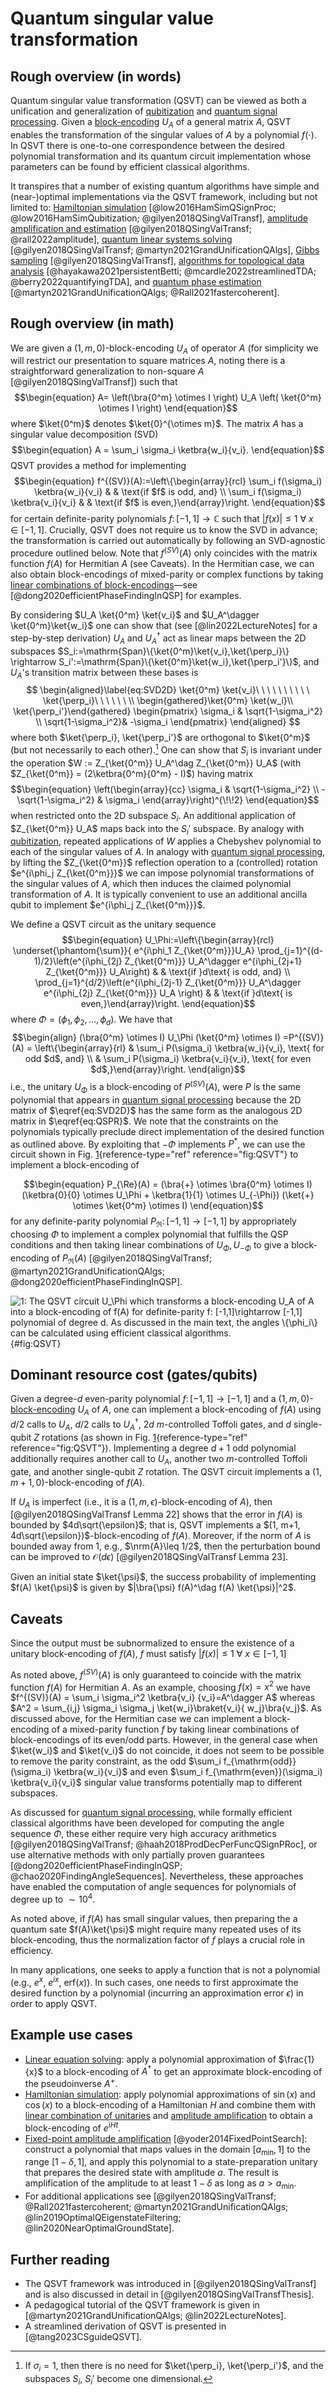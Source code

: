 # Quantum singular value transformation

## Rough overview (in words)

Quantum singular value transformation (QSVT) can be viewed as both a unification and generalization of [qubitization](../../quantum-algorithmic-primitives/quantum-linear-algebra/qubitization.md#qubitization) and [quantum signal processing](../../quantum-algorithmic-primitives/quantum-linear-algebra/quantum-signal-processing.md#quantum-signal-processing). Given a [block-encoding](../../quantum-algorithmic-primitives/quantum-linear-algebra/block-encodings.md#block-encodings) $U_A$ of a general matrix $A$, QSVT enables the transformation of the singular values of $A$ by a polynomial $f(\cdot)$. In QSVT there is one-to-one correspondence between the desired polynomial transformation and its quantum circuit implementation whose parameters can be found by efficient classical algorithms.


It transpires that a number of existing quantum algorithms have simple and (near-)optimal implementations via the QSVT framework, including but not limited to: [Hamiltonian simulation](../../quantum-algorithmic-primitives/quantum-linear-algebra/quantum-signal-processing.md#quantum-signal-processingqubitization) [@low2016HamSimQSignProc; @low2016HamSimQubitization; @gilyen2018QSingValTransf], [amplitude amplification and estimation](../../quantum-algorithmic-primitives/amplitude-amplification-and-estimation/introduction.md#amplitude-amplification-and-estimation) [@gilyen2018QSingValTransf; @rall2022amplitude], [quantum linear systems solving](../../quantum-algorithmic-primitives/quantum-linear-system-solvers.md#quantum-linear-system-solvers) [@gilyen2018QSingValTransf; @martyn2021GrandUnificationQAlgs], [Gibbs sampling](../../quantum-algorithmic-primitives/gibbs-sampling.md#gibbs-sampling) [@gilyen2018QSingValTransf], [algorithms for topological data analysis](../../areas-of-application/machine-learning-with-classical-data/topological-data-analysis.md#topological-data-analysis) [@hayakawa2021persistentBetti; @mcardle2022streamlinedTDA; @berry2022quantifyingTDA], and [quantum phase estimation](../../quantum-algorithmic-primitives/quantum-phase-estimation.md#quantum-phase-estimation) [@martyn2021GrandUnificationQAlgs; @Rall2021fastercoherent].


## Rough overview (in math)

We are given a $(1, m, 0)$-block-encoding $U_A$ of operator $A$ (for simplicity we will restrict our presentation to square matrices $A$, noting there is a straightforward generalization to non-square $A$ [@gilyen2018QSingValTransf]) such that $$\begin{equation} A= \left(\bra{0^m} \otimes I \right) U_A \left( \ket{0^m} \otimes I \right) \end{equation}$$ where $\ket{0^m}$ denotes $\ket{0}^{\otimes m}$. The matrix $A$ has a singular value decomposition (SVD) $$\begin{equation} A = \sum_i \sigma_i \ketbra{w_i}{v_i}. \end{equation}$$ QSVT provides a method for implementing $$\begin{equation} f^{(SV)}(A):=\left\{\begin{array}{rcl} \sum_i f(\sigma_i) \ketbra{w_i}{v_i} & & \text{if $f$ is odd, and} \\
\sum_i f(\sigma_i) \ketbra{v_i}{v_i} & & \text{if $f$ is even,}\end{array}\right. \end{equation}$$ for certain definite-parity polynomials $f\colon [-1,1] \rightarrow \mathbb{C}$ such that $|f(x)| \leq 1~\forall~x \in [-1,1]$. Crucially, QSVT does not require us to know the SVD in advance; the transformation is carried out automatically by following an SVD-agnostic procedure outlined below. Note that $f^{(SV)}(A)$ only coincides with the matrix function $f(A)$ for Hermitian $A$ (see Caveats). In the Hermitian case, we can also obtain block-encodings of mixed-parity or complex functions by taking [linear combinations of block-encodings](../../quantum-algorithmic-primitives/quantum-linear-algebra/manipulating-block-encodings.md#manipulating-block-encodings)—see [@dong2020efficientPhaseFindingInQSP] for examples.


By considering $U_A \ket{0^m} \ket{v_i}$ and $U_A^\dagger \ket{0^m}\ket{w_i}$ one can show that (see [@lin2022LectureNotes] for a step-by-step derivation) $U_A$ and $U_A^\dagger$ act as linear maps between the 2D subspaces $S_i:=\mathrm{Span}\{\ket{0^m}\ket{v_i},\ket{\perp_i}\} \rightarrow S_i':=\mathrm{Span}\{\ket{0^m}\ket{w_i},\ket{\perp_i'}\}$, and $U_A$'s transition matrix between these bases is 
$$
\begin{aligned}\label{eq:SVD2D}
	\ket{0^m} \ket{v_i}\ \ \ \ \ \ \ \ \  \   \ket{\perp_i}\ \ \ \ \ \ \\
\begin{gathered}\ket{0^m} \ket{w_i}\\
\ket{\perp_i'}\end{gathered}
\begin{pmatrix} \sigma_i & \sqrt{1-\sigma_i^2} \\
\sqrt{1-\sigma_i^2}& -\sigma_i \end{pmatrix}
\end{aligned}
$$
where both $\ket{\perp_i}, \ket{\perp_i'}$ are orthogonal to $\ket{0^m}$ (but not necessarily to each other).[^1] One can show that $S_i$ is invariant under the operation $W := Z_{\ket{0^m}} U_A^\dag Z_{\ket{0^m}} U_A$ (with $Z_{\ket{0^m}} = (2\ketbra{0^m}{0^m} - I)$) having matrix $$\begin{equation} \left(\begin{array}{cc} \sigma_i & \sqrt{1-\sigma_i^2} \\ - \sqrt{1-\sigma_i^2} & \sigma_i \end{array}\right)^{\!\!2} \end{equation}$$ when restricted onto the 2D subspace $S_i$. An additional application of $Z_{\ket{0^m}} U_A$ maps back into the $S_i'$ subspace. By analogy with [qubitization](../../quantum-algorithmic-primitives/quantum-linear-algebra/qubitization.md#qubitization), repeated applications of $W$ applies a Chebyshev polynomial to each of the singular values of $A$. In analogy with [quantum signal processing](../../quantum-algorithmic-primitives/quantum-linear-algebra/quantum-signal-processing.md#quantum-signal-processing), by lifting the $Z_{\ket{0^m}}$ reflection operation to a (controlled) rotation $e^{i\phi_j Z_{\ket{0^m}}}$ we can impose polynomial transformations of the singular values of $A$, which then induces the claimed polynomial transformation of $A$. It is typically convenient to use an additional ancilla qubit to implement $e^{i\phi_j Z_{\ket{0^m}}}$.


We define a QSVT circuit as the unitary sequence $$\begin{equation} U_\Phi:=\left\{\begin{array}{rcl} \underset{\phantom{\sum}}{ e^{i\phi_1 Z_{\ket{0^m}}}U_A} \prod_{j=1}^{(d-1)/2}\left(e^{i\phi_{2j} Z_{\ket{0^m}}} U_A^\dagger e^{i\phi_{2j+1} Z_{\ket{0^m}}} U_A\right) & & \text{if }d\text{ is odd, and} \\
\prod_{j=1}^{d/2}\left(e^{i\phi_{2j-1} Z_{\ket{0^m}}} U_A^\dagger e^{i\phi_{2j} Z_{\ket{0^m}}} U_A \right) & & \text{if }d\text{ is even,}\end{array}\right. \end{equation}$$ where $\Phi = (\phi_1,\phi_2,\ldots,\phi_d)$. We have that $$\begin{align} (\bra{0^m} \otimes I) U_\Phi (\ket{0^m} \otimes I) =P^{(SV)}(A) = \left\{\begin{array}{rl} & \sum_i P(\sigma_i) \ketbra{w_i}{v_i}, \text{ for odd $d$, and} \\
& \sum_i P(\sigma_i) \ketbra{v_i}{v_i}, \text{ for even $d$,}\end{array}\right. \end{align}$$ i.e., the unitary $U_\Phi$ is a block-encoding of $P^{(SV)}(A)$, were $P$ is the same polynomial that appears in [quantum signal processing](../../quantum-algorithmic-primitives/quantum-linear-algebra/quantum-signal-processing.md#quantum-signal-processing) because the 2D matrix of $\eqref{eq:SVD2D}$ has the same form as the analogous 2D matrix in $\eqref{eq:QSPR}$. We note that the constraints on the polynomials typically preclude direct implementation of the desired function as outlined above. By exploiting that $-\Phi$ implements $P^*$, we can use the circuit shown in Fig. [1](#fig:QSVT){reference-type="ref" reference="fig:QSVT"} to implement a block-encoding of 

$$\begin{equation} P_{\Re}(A) = (\bra{+} \otimes \bra{0^m} \otimes I) (\ketbra{0}{0} \otimes U_\Phi + \ketbra{1}{1} \otimes U_{-\Phi}) (\ket{+} \otimes \ket{0^m} \otimes I) \end{equation}$$ 
for any definite-parity polynomial $P_{\Re}\colon [-1,1]\rightarrow [-1,1]$ by appropriately choosing $\Phi$ to implement a complex polynomial that fulfills the QSP conditions and then taking linear combinations of $U_{\Phi}, U_{-\Phi}$ to give a block-encoding of $P_{\Re}(A)$ [@gilyen2018QSingValTransf; @martyn2021GrandUnificationQAlgs; @dong2020efficientPhaseFindingInQSP].


![1: The QSVT circuit $U_\Phi$ which transforms a block-encoding $U_A$ of $A$ into a block-encoding of $f(A)$ for definite-parity $f: [-1,1]\rightarrow [-1,1]$ polynomial of degree $d$. As discussed in the main text, the angles $\{\phi_i\}$ can be calculated using efficient classical algorithms.](../../figures/qcirc/6.png){#fig:QSVT}


## Dominant resource cost (gates/qubits)

Given a degree-$d$ even-parity polynomial $f\colon [-1,1]\rightarrow [-1,1]$ and a $(1,m,0)$-[block-encoding](../../quantum-algorithmic-primitives/quantum-linear-algebra/block-encodings.md#block-encodings) $U_A$ of $A$, one can implement a block-encoding of $f(A)$ using $d/2$ calls to $U_A$, $d/2$ calls to $U_A^\dagger$, $2d$ $m$-controlled Toffoli gates, and $d$ single-qubit $Z$ rotations (as shown in Fig. [1](#fig:QSVT){reference-type="ref" reference="fig:QSVT"}). Implementing a degree $d+1$ odd polynomial additionally requires another call to $U_A$, another two $m$-controlled Toffoli gate, and another single-qubit $Z$ rotation. The QSVT circuit implements a $(1, m+1, 0)$-block-encoding of $f(A)$.


If $U_A$ is imperfect (i.e., it is a $(1, m, \epsilon)$-block-encoding of $A$), then [@gilyen2018QSingValTransf Lemma 22] shows that the error in $f(A)$ is bounded by $4d\sqrt{\epsilon}$; that is, QSVT implements a $(1, m+1, 4d\sqrt{\epsilon})$-block-encoding of $f(A)$. Moreover, if the norm of $A$ is bounded away from $1$, e.g., $\nrm{A}\leq 1/2$, then the perturbation bound can be improved to $\mathcal{O}\left( d\epsilon \right)$ [@gilyen2018QSingValTransf Lemma 23].


Given an initial state $\ket{\psi}$, the success probability of implementing $f(A) \ket{\psi}$ is given by $|\bra{\psi} f(A)^\dag f(A) \ket{\psi}|^2$.


## Caveats

Since the output must be subnormalized to ensure the existence of a unitary block-encoding of $f(A)$, $f$ must satisfy $|f(x)| \leq 1~\forall~x \in [-1,1]$


As noted above, $f^{(SV)}(A)$ is only guaranteed to coincide with the matrix function $f(A)$ for Hermitian $A$. As an example, choosing $f(x) = x^2$ we have $f^{(SV)}(A) = \sum_i \sigma_i^2 \ketbra{v_i} {v_i}=A^\dagger A$ whereas $A^2 = \sum_{i,j} \sigma_i \sigma_j \ket{w_i}\braket{v_i}{ w_j}\bra{v_j}$. As discussed above, for the Hermitian case we can implement a block-encoding of a mixed-parity function $f$ by taking linear combinations of block-encodings of its even/odd parts. However, in the general case when $\ket{w_i}$ and $\ket{v_i}$ do not coincide, it does not seem to be possible to remove the parity constraint, as the odd $\sum_i f_{\mathrm{odd}}(\sigma_i) \ketbra{w_i}{v_i}$ and even $\sum_i f_{\mathrm{even}}(\sigma_i) \ketbra{v_i}{v_i}$ singular value transforms potentially map to different subspaces.


As discussed for [quantum signal processing](../../quantum-algorithmic-primitives/quantum-linear-algebra/quantum-signal-processing.md#quantum-signal-processing), while formally efficient classical algorithms have been developed for computing the angle sequence $\Phi$, these either require very high accuracy arithmetics [@gilyen2018QSingValTransf; @haah2018ProdDecPerFuncQSignPRoc], or use alternative methods with only partially proven guarantees [@dong2020efficientPhaseFindingInQSP; @chao2020FindingAngleSequences]. Nevertheless, these approaches have enabled the computation of angle sequences for polynomials of degree up to $\sim10^4$.


As noted above, if $f(A)$ has small singular values, then preparing the a quantum sate $f(A)\ket{\psi}$ might require many repeated uses of its block-encoding, thus the normalization factor of $f$ plays a crucial role in efficiency.


In many applications, one seeks to apply a function that is not a polynomial (e.g., $e^x$, $e^{ix}$, $\mathrm{erf}(x)$). In such cases, one needs to first approximate the desired function by a polynomial (incurring an approximation error $\epsilon$) in order to apply QSVT.


## Example use cases

- [Linear equation solving](../../quantum-algorithmic-primitives/quantum-linear-system-solvers.md#quantum-linear-system-solvers): apply a polynomial approximation of $\frac{1}{x}$ to a block-encoding of $A^\dagger$ to get an approximate block-encoding of the pseudoinverse $A^+$.
- [Hamiltonian simulation](../../quantum-algorithmic-primitives/quantum-linear-algebra/quantum-signal-processing.md#quantum-signal-processingqubitization): apply polynomial approximations of $\sin(x)$ and $\cos(x)$ to a block-encoding of a Hamiltonian $H$ and combine them with [linear combination of unitaries](../../quantum-algorithmic-primitives/quantum-linear-algebra/manipulating-block-encodings.md#linear-combinations) and [amplitude amplification](../../quantum-algorithmic-primitives/amplitude-amplification-and-estimation/amplitude-amplification.md#amplitude-amplification) to obtain a block-encoding of $e^{iHt}$.
- [Fixed-point amplitude amplification](../../quantum-algorithmic-primitives/amplitude-amplification-and-estimation/introduction.md#amplitude-amplification-and-estimation) [@yoder2014FixedPointSearch]: construct a polynomial that maps values in the domain $[a_{\min},1]$ to the range $[1-\delta,1]$, and apply this polynomial to a state-preparation unitary that prepares the desired state with amplitude $a$. The result is amplification of the amplitude to at least $1-\delta$ as long as $a > a_{\min}$.
- For additional applications see [@gilyen2018QSingValTransf; @Rall2021fastercoherent; @martyn2021GrandUnificationQAlgs; @lin2019OptimalQEigenstateFiltering; @lin2020NearOptimalGroundState].


## Further reading

- The QSVT framework was introduced in [@gilyen2018QSingValTransf] and is also discussed in detail in [@gilyen2018QSingValTransfThesis].
- A pedagogical tutorial of the QSVT framework is given in [@martyn2021GrandUnificationQAlgs; @lin2022LectureNotes].
- A streamlined derivation of QSVT is presented in [@tang2023CSguideQSVT]. 






[^1]: If $\sigma_i=1$, then there is no need for $\ket{\perp_i}, \ket{\perp_i'}$, and the subspaces $S_i$, $S_i'$ become one dimensional.


